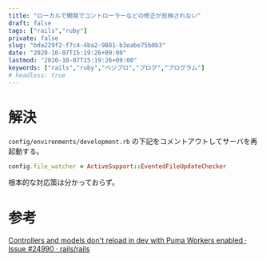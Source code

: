 ```yaml
---
title: "ローカルで開発でコントローラーなどの修正が反映されない"
draft: false
tags: ["rails","ruby"]
private: false
slug: "bda229f2-f7c4-4ba2-9881-b3eabe75b0b3"
date: "2020-10-07T15:19:26+09:00"
lastmod: "2020-10-07T15:19:26+09:00"
keywords: ["rails","ruby","ベジプロ","プログ","プログラム"]
# headless: true
---
```


# 解決
`config/environments/development.rb` の下記をコメントアウトしてサーバを再起動する。
```rb
config.file_watcher = ActiveSupport::EventedFileUpdateChecker
```

根本的な対応策は分かっておらず。

# 参考
[Controllers and models don't reload in dev with Puma Workers enabled · Issue #24990 · rails/rails](https://github.com/rails/rails/issues/24990#issuecomment-627699412)
